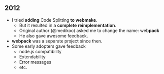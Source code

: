 ## 2012

* I tried **adding** Code Splitting **to webmake**.
  * But it resulted in a **complete reimplementation**.
  * Original author (@medikoo) asked me to change the name: web**pack**
  * He also gave awesome feedback.
* **webpack** was a separate project since then.
* Some early adopters gave feedback
  * node.js compatibility
  * Extendability
  * Error messages
  * etc.